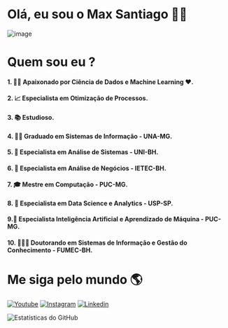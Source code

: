 # Olá, eu sou o Max Santiago 👨‍💻

![image](https://user-images.githubusercontent.com/111646931/220394623-deb09da2-81c8-40d1-a9bf-3dc1cfb9d839.png)

#  Quem sou eu ?
#### 1. 👨‍💻 Apaixonado por Ciência de Dados e Machine Learning ❤️.
#### 2. 📈 Especialista em Otimização de Processos.
#### 3. 📚 Estudioso.
#### 4. 👨‍🎓   Graduado em Sistemas de Informação - UNA-MG.
#### 5. 🍾 Especialista em Análise de Sistemas - UNI-BH.
#### 6. 🍾 Especialista em Análise de Negócios - IETEC-BH.
#### 7. 🎓 Mestre em Computação - PUC-MG.
#### 8. 🍾 Especialista em Data Science e Analytics - USP-SP.
#### 9.🍾 Especialista Inteligência Artificial e Aprendizado de Máquina - PUC-MG.
#### 10. 👨🏻‍🎓 Doutorando em Sistemas de Informação e Gestão do Conhecimento - FUMEC-BH.

# Me siga pelo mundo 🌎

[![Youtube](http://img.shields.io/badge/Youtube-FF0000?style=for-the-badge&logo=youtube&logocolor=white)](https://www.youtube.com/channel/UCszaoAn0FrdRpkqtq7BvfeQ)
[![Instagram](https://img.shields.io/badge/Instagram-E4405F?style=for-the-badge&logo=instagram&logoColor=white)](https://www.instagram.com/maxvieirasantiago/)
[![Linkedin](https://img.shields.io/badge/LinkedIn-0077B5?style=for-the-badge&logo=linkedin&logoColor=white)](https://www.linkedin.com/in/maxvsantiago/)

![Estatísticas do GitHub](https://github-readme-stats.vercel.app/api?username=maxvieirasantiago&show_icons=true&theme=radical)

